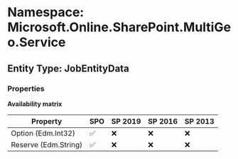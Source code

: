 # Namespace: Microsoft.Online.SharePoint.MultiGeo.Service

## Entity Type: JobEntityData

### Properties

**Availability matrix**

Property | SPO | SP 2019 | SP 2016 | SP 2013
----------|-----|---------|---------|--------
Option (Edm.Int32) | ✅ | ❌ | ❌ | ❌
Reserve (Edm.String) | ✅ | ❌ | ❌ | ❌

